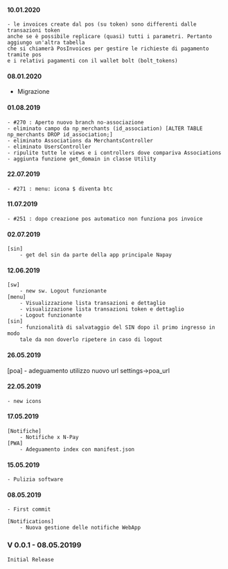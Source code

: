 #### 10.01.2020
    - le invoices create dal pos (su token) sono differenti dalle transazioni token
    anche se è possibile replicare (quasi) tutti i parametri. Pertanto aggiungo un'altra tabella
    che si chiamerà PosInvoices per gestire le richieste di pagamento tramite pos
    e i relativi pagamenti con il wallet bolt (bolt_tokens)


#### 08.01.2020
  - Migrazione


#### 01.08.2019
    - #270 : Aperto nuovo branch no-associazione
    - eliminato campo da np_merchants (id_association) [ALTER TABLE np_merchants DROP id_association;]
    - eliminato Associations da MerchantsController
    - eliminato UsersController
    - ripulite tutte le views e i controllers dove compariva Associations
    - aggiunta funzione get_domain in classe Utility

#### 22.07.2019
    - #271 : menu: icona $ diventa btc

#### 11.07.2019
    - #251 : dopo creazione pos automatico non funziona pos invoice

#### 02.07.2019
    [sin]
        - get del sin da parte della app principale Napay

#### 12.06.2019
    [sw]
        - new sw. Logout funzionante
    [menu]    
        - Visualizzazione lista transazioni e dettaglio
        - visualizzazione lista transazioni token e dettaglio
        - Logout funzionante
    [sin]
        - funzionalità di salvataggio del SIN dopo il primo ingresso in modo
        tale da non doverlo ripetere in caso di logout

#### 26.05.2019
  [poa]
    - adeguamento utilizzo nuovo url settings->poa_url

#### 22.05.2019
    - new icons

#### 17.05.2019
    [Notifiche]
        - Notifiche x N-Pay
    [PWA]
        - Adeguamento index con manifest.json


#### 15.05.2019
    - Pulizia software

#### 08.05.2019
    - First commit

    [Notifications]
        - Nuova gestione delle notifiche WebApp


### V 0.0.1 - 08.05.20199
    Initial Release
